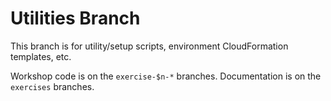 # Utilities Branch

This branch is for utility/setup scripts, environment CloudFormation templates, etc.

Workshop code is on the `exercise-$n-*` branches. Documentation is on the `exercises` branches.
